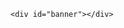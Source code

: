 <style>
    * {
        margin: 0;
        padding: 0;
    }

    #banner {
        width: 100%;
        height: 50vh;
        background-color: red;
    }
</style>

<body>

    <div id="banner"></div>

</body>
